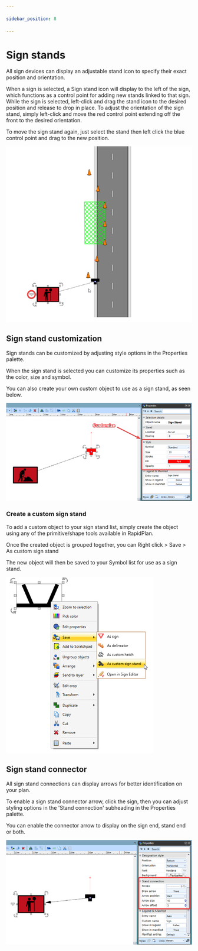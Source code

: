 ```yaml
---

sidebar_position: 8

---
```

# Sign stands


All sign devices can display an adjustable stand icon to specify their exact position and orientation.

When a sign is selected, a Sign stand icon will display to the left of the sign, which functions as a control point for adding new stands linked to that sign. While the sign is selected, left-click and drag the stand icon to the desired position and release to drop in place.  To adjust the orientation of the sign stand, simply left-click and move the red control point extending off the front to the desired orientation.

To move the sign stand again, just select the stand then left click the blue control point and drag to the new position.

![sign stand tool](./assets/Sign_stand_tool.png)

## Sign stand customization

Sign stands can be customized by adjusting style options in the Properties palette.

When the sign stand is selected you can customize its properties such as the color, size and symbol. 

You can also create your own custom object to use as a sign stand, as seen below.

![customized sign stand](./assets/Customize_sign_stand.png)

### Create a custom sign stand

To add a custom object to your sign stand list, simply create the object using any of the primitive/shape tools available in RapidPlan.

Once the created object is grouped together, you can Right click > Save > As custom sign stand

The new object will then be saved to your Symbol list for use as a sign stand.

![Custom_sign_stand](./assets/Custom_sign_stand.png)

## Sign stand connector

All sign stand connections can display arrows for better identification on your plan.

To enable a sign stand connector arrow, click the sign, then you can adjust styling options in the 'Stand connection' subheading in the Properties palette.

You can enable the connector arrow to display on the sign end, stand end or both. 

![stand connection](./assets/Stand_connection.png)
